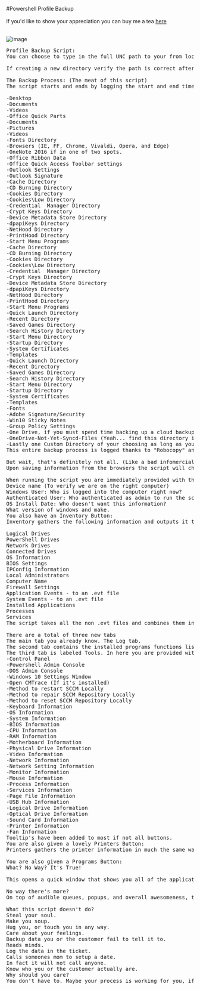 #Powershell Profile Backup<br>
<br>
If you'd like to show your appreciation you can buy me a tea <a href="buymeacoff.ee/mwWXAyznc">here</a><br><br>

![image](https://user-images.githubusercontent.com/48245017/75276609-78d30500-57d4-11ea-88f1-053f11ca2a5d.png)

<pre>Profile Backup Script:
You can choose to type in the full UNC path to your from location and your to location. OR You can choose to click the button and browse to the directories you'd like to choose.

If creating a new directory verify the path is correct after applying. (Sometimes it still has new folder even if you rename. Unless you click on the directory and do not hit enter when renaming.) Upon starting a backup process you are greeted by the lovely, daring, and overall badA-Voice that is the "Microsoft Zira Desktop" Screams, "WOOOOOOOO", Not really. However, the audible queues from the script help guide you and the customer on a backup journey you will never forget. On top of the audible queues from the script continues to goe as far as to calculate the overall profile size of the source directory that you are backing up. Just to give you the warm and fuzzies about just how long this backup will take. With the audible queues from the script you'd think that would be enough?

The Backup Process: (The meat of this script)
The script starts and ends by logging the start and end time in the LOG window. Based of what you checked any one of the following directories can be backed up.

-Desktop
-Documents
-Videos
-Office Quick Parts
-Documents
-Pictures
-Videos
-Fonts Directory
-Browsers (IE, FF, Chrome, Vivaldi, Opera, and Edge)
-OneNote 2016 if in one of two spots.
-Office Ribbon Data
-Office Quick Access Toolbar settings
-Outlook Settings
-Outlook Signature
-Cache Directory
-CD Burning Directory
-Cookies Directory
-Cookies\Low Directory
-Credential  Manager Directory
-Crypt Keys Directory
-Device Metadata Store Directory
-dpapiKeys Directory
-NetHood Directory
-PrintHood Directory
-Start Menu Programs
-Cache Directory
-CD Burning Directory
-Cookies Directory
-Cookies\Low Directory
-Credential  Manager Directory
-Crypt Keys Directory
-Device Metadata Store Directory
-dpapiKeys Directory
-NetHood Directory
-PrintHood Directory
-Start Menu Programs
-Quick Launch Directory
-Recent Directory
-Saved Games Directory
-Search History Directory
-Start Menu Directory
-Startup Directory
-System Certificates
-Templates
-Quick Launch Directory
-Recent Directory
-Saved Games Directory
-Search History Directory
-Start Menu Directory
-Startup Directory
-System Certificates
-Templates
-Fonts
-Adobe Signature/Security 
-Win10 Sticky Notes
-Group Policy Settings
-One Drive, if you must spend time backing up a cloud backup....
-OneDrive-Not-Yet-Syncd-Files (Yeah... find this directory in a search online. This was not an easy find for me.)
-Lastly one Custom Directory of your choosing as long as you have the correct UNC path to the location. 
This entire backup process is logged thanks to "Robocopy" and the logging available to a temporary text file. This process logs EVERYTHING during the backup as it pertains to the copying of data in the selected directories. Once the log is completed the log file is copied from the temporary location and into the "\LOG" directory appended to the end of your "Browse to Location"

But wait, that's definitely not all. (Like a bad infomercial)
Upon saving information from the browsers the script will check and if it finds a browser open will attempt to close the browser for you so the favorites can be saved. This same method is also done when saving info from outlook. The script will find outlook running and attempt to close it. The script doesn't stop there. If the any of the close-tasks take too long to close it will force close the application. This script also checks the main directories before and after to add another automatic layer to the backup process. In essence what it does is verify the data was moved, and all of the copied data matches the original data. If it finds the source and destination directories do not match after a copy the script will error out and you will need to resolve why this happened. (Very unlikely this would happen.)

When running the script you are immediately provided with the following:
Device name (To verify we are on the right computer) 
Windows User: Who is logged into the computer right now? 
Authenticated User: Who authenticated as admin to run the script?
OS Install Date: Who doesn't want this information? 
What version of windows and make.
You also have an Inventory Button:
Inventory gathers the following information and outputs it to a "\LOG" directory appended to the end of your "Browse to Location"

Logical Drives
PowerShell Drives
Network Drives
Connected Drives
OS Information
BIOS Settings
IPConfig Information
Local Administrators
Computer Name
Firewall Settings
Application Events - to an .evt file
System Events - to an .evt file
Installed Applications
Processes
Services
The script takes all the non .evt files and combines them into one .XLSX file, then moves it, plus the .evt files into the "\LOG" directory appended to the end of your "Browse to Location"

There are a total of three new tabs
The main tab you already know. The Log tab.
The second tab contains the installed programs functions listing all installed programs and giving you the ability to save this information for logging purposes.
The third tab is labeled Tools. In here you are provided with all tools buttons I can think of.
-Control Panel
-Powershell Admin Console
-DOS Admin Console
-Windows 10 Settings Window
-Open CMTrace (If it's installed)
-Method to restart SCCM Locally
-Method to repair SCCM Repository Locally
-Method to reset SCCM Repository Locally
-Keyboard Information
-OS Information
-System Information
-BIOS Information
-CPU Information
-RAM Information
-Motherboard Information
-Physical Drive Information
-Video Information
-Network Information
-Network Setting Information
-Monitor Information
-Mouse Information
-Process Information
-Services Information
-Page File Information
-USB Hub Information
-Logical Drive Information
-Optical Drive Information
-Sound Card Information
-Printer Information
-Fan Information
Tooltip's have been added to most if not all buttons.
You are also given a lovely Printers Button:
Printers gathers the printer information in much the same way. Or attempts to. If you run the printer button under the customer you get the correct output. This is due to "Authenticated User/Windows User". Otherwise the script opens the Devices and Printers window for you to catalog the installed printers in case there is anything other than FOLLOW_ME The script also opens up an Excel window and provides you with obviously more data than you might need. Maybe not? Not for me! (How many times did finding the same driver version work for local printers? You are welcome!)

You are also given a Programs Button:
What? No Way? It's True!

This opens a quick window that shows you all of the applications and versions installed on the computer. This is so you can quickly see what is installed on the old computer and make note as to whether you need to run the Inventory Button process or not. This part is ran during the Inventory Button process, however, it does not popup, and instead saves to the .XLSX created within the Inventory Button process.

No way there's more?
On top of audible queues, popups, and overall awesomeness, there is yet two more important features. First is the LOG window. This logs every state that the script goes through to the best of my ability. Second is the Copy to Clipboard. This copies the entire contents of the LOG window into the Clipboard so this can be pasted into your ticket notes.

What this script doesn't do?
Steal your soul.
Make you soup.
Hug you, or touch you in any way.
Care about your feelings.
Backup data you or the customer fail to tell it to.
Reads minds.
Log the data in the ticket.
Calls someones mom to setup a date.
In fact it will not call anyone.
Know who you or the customer actually are.
Why should you care?
You don't have to. Maybe your process is working for you, if so awesome, I am more than happy it does. Mine did not. The fact that this process is still a manual one still boggles my mind. When I started we were handed a two page document and told to follow the process off this document. No... That's being setup for failure, not success. So I worked on a better solution. This is the evolution of the initial idea. A year later. This is not a single person effort as much as it might seem so. Many people have helped contribute to the functionality and data that the script now backs up. In no way could this have ever been possible without everyone's help.</pre>
